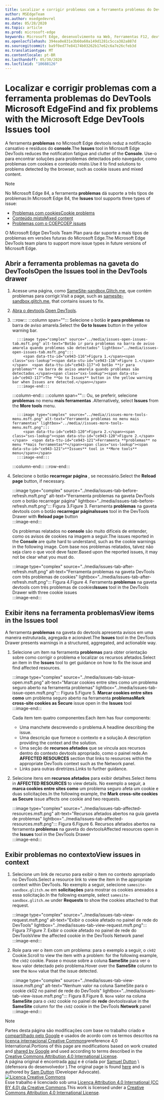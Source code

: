 ```yaml
---
title: Localizar e corrigir problemas com a ferramenta problemas do DevTools Microsoft Edge
author: MSEdgeTeam
ms.author: msedgedevrel
ms.date: 05/28/2020
ms.topic: article
ms.prod: microsoft-edge
keywords: Microsoft Edge, desenvolvimento na Web, Ferramentas F12, devtools
ms.openlocfilehash: 394ea0e831e3b60a60a149d1281c5cca382a887d
ms.sourcegitcommit: ba9f0ed77e84174b03262b17e62c6a7e26cfeb3d
ms.translationtype: MT
ms.contentlocale: pt-BR
ms.lasthandoff: 05/30/2020
ms.locfileid: "10688126"
---
```

<!-- Copyright Sam Dutton 

   Licensed under the Apache License, Version 2.0 (the "License");
   you may not use this file except in compliance with the License.
   You may obtain a copy of the License at

       https://www.apache.org/licenses/LICENSE-2.0

   Unless required by applicable law or agreed to in writing, software
   distributed under the License is distributed on an "AS IS" BASIS,
   WITHOUT WARRANTIES OR CONDITIONS OF ANY KIND, either express or implied.
   See the License for the specific language governing permissions and
   limitations under the License.  -->  





# <span data-ttu-id="ce943-103">Localizar e corrigir problemas com a ferramenta problemas do DevTools Microsoft Edge</span><span class="sxs-lookup"><span data-stu-id="ce943-103">Find and fix problems with the Microsoft Edge DevTools Issues tool</span></span>   



<span data-ttu-id="ce943-104">A ferramenta **problemas** no Microsoft Edge devtools reduz a notificação cansativo e resíduos do **console**.</span><span class="sxs-lookup"><span data-stu-id="ce943-104">The **Issues** tool in Microsoft Edge DevTools reduces the notification fatigue and clutter of the **Console**.</span></span>  <span data-ttu-id="ce943-105">Use-o para encontrar soluções para problemas detectados pelo navegador, como problemas com cookies e conteúdo misto.</span><span class="sxs-lookup"><span data-stu-id="ce943-105">Use it to find solutions to problems detected by the browser, such as cookie issues and mixed content.</span></span>  

> [!NOTE]
> <span data-ttu-id="ce943-106">No Microsoft Edge 84, a ferramenta **problemas** dá suporte a três tipos de problemas:</span><span class="sxs-lookup"><span data-stu-id="ce943-106">In Microsoft Edge 84, the **Issues** tool supports three types of issue:</span></span>  
> *   [<span data-ttu-id="ce943-107">Problemas com cookies</span><span class="sxs-lookup"><span data-stu-id="ce943-107">Cookie problems</span></span>][MDNSameSiteCookies]  
> *   [<span data-ttu-id="ce943-108">Conteúdo misto</span><span class="sxs-lookup"><span data-stu-id="ce943-108">Mixed content</span></span>][MDNMixedContent]  
> *   [<span data-ttu-id="ce943-109">Problemas com o COEP</span><span class="sxs-lookup"><span data-stu-id="ce943-109">COEP issues</span></span>][W3CCOEPSpec]
> 
> <span data-ttu-id="ce943-110">O Microsoft Edge DevTools Team Plan para dar suporte a mais tipos de problemas em versões futuras do Microsoft Edge.</span><span class="sxs-lookup"><span data-stu-id="ce943-110">The Microsoft Edge DevTools team plans to support more issue types in future versions of Microsoft Edge.</span></span>  

## <span data-ttu-id="ce943-111">Abrir a ferramenta problemas na gaveta do DevTools</span><span class="sxs-lookup"><span data-stu-id="ce943-111">Open the Issues tool in the DevTools drawer</span></span>   

1.  <span data-ttu-id="ce943-112">Acesse uma página, como [SameSite-sandbox.Glitch.me][GlitchSamesiteSandbox], que contém problemas para corrigir.</span><span class="sxs-lookup"><span data-stu-id="ce943-112">Visit a page, such as [samesite-sandbox.glitch.me][GlitchSamesiteSandbox], that contains issues to fix.</span></span>  
1.  <span data-ttu-id="ce943-113">[Abra o devtools][DevtoolsOpen].</span><span class="sxs-lookup"><span data-stu-id="ce943-113">[Open DevTools][DevtoolsOpen].</span></span>  
1.  :::row:::
       :::column span="":::
          <span data-ttu-id="ce943-114">Selecione o botão **ir para problemas** na barra de aviso amarela.</span><span class="sxs-lookup"><span data-stu-id="ce943-114">Select the **Go to Issues** button in the yellow warning bar.</span></span>  
          
          :::image type="complex" source="../media/issues-open-issues-tab.msft.png" alt-text="Botão ir para problemas na barra de aviso amarela quando problemas são detectados" lightbox="../media/issues-open-issues-tab.msft.png":::
             <span data-ttu-id="ce943-116">Figura 1.</span><span class="sxs-lookup"><span data-stu-id="ce943-116">Figure 1.</span></span>  <span data-ttu-id="ce943-117">O botão **ir para problemas** na barra de aviso amarela quando problemas são detectados.</span><span class="sxs-lookup"><span data-stu-id="ce943-117">The **Go to Issues** button in the yellow warning bar when Issues are detected.</span></span>  
          :::image-end:::  
       :::column-end:::
       :::column span="":::
          <span data-ttu-id="ce943-118">Ou, se preferir, selecione **problemas** no menu **mais ferramentas** .</span><span class="sxs-lookup"><span data-stu-id="ce943-118">Alternatively, select **Issues** from the **More tools** menu.</span></span>  
          
          :::image type="complex" source="../media//issues-more-tools-menu.msft.png" alt-text="Ferramenta problemas no menu mais ferramentas" lightbox="../media//issues-more-tools-menu.msft.png":::
             <span data-ttu-id="ce943-120">Figura 2.</span><span class="sxs-lookup"><span data-stu-id="ce943-120">Figure 2.</span></span>  <span data-ttu-id="ce943-121">Ferramenta **problemas** no menu **mais ferramentas**</span><span class="sxs-lookup"><span data-stu-id="ce943-121">**Issues** tool in **More tools** menu</span></span>  
          :::image-end:::  
       :::column-end:::
    :::row-end:::
    
1.  <span data-ttu-id="ce943-122">Selecione o botão **recarregar página** , se necessário.</span><span class="sxs-lookup"><span data-stu-id="ce943-122">Select the **Reload page** button, if necessary.</span></span>  
    
    :::image type="complex" source="../media/issues-tab-before-refresh.msft.png" alt-text="Ferramenta problemas na gaveta DevTools com o botão recarregar página" lightbox="../media/issues-tab-before-refresh.msft.png":::
       <span data-ttu-id="ce943-124">Figura 3.</span><span class="sxs-lookup"><span data-stu-id="ce943-124">Figure 3.</span></span>  <span data-ttu-id="ce943-125">Ferramenta **problemas** na gaveta devtools com o botão **recarregar página**</span><span class="sxs-lookup"><span data-stu-id="ce943-125">**Issues** tool in the DevTools Drawer with **Reload page** button</span></span>  
    :::image-end:::  

    <span data-ttu-id="ce943-126">Os problemas relatados no **console** são muito difíceis de entender, como os avisos de cookies na imagem a seguir.</span><span class="sxs-lookup"><span data-stu-id="ce943-126">The issues reported in the **Console** are quite hard to understand, such as the cookie warnings in the following image.</span></span>  <span data-ttu-id="ce943-127">Com base nos problemas relatados, talvez não seja claro o que você deve fazer.</span><span class="sxs-lookup"><span data-stu-id="ce943-127">Based upon the reported issues, it may not be clear what you must do.</span></span>  
    
    :::image type="complex" source="../media/issues-tab-after-refresh.msft.png" alt-text="Ferramenta problemas na gaveta DevTools com três problemas de cookies" lightbox="../media/issues-tab-after-refresh.msft.png":::
       <span data-ttu-id="ce943-129">Figura 4.</span><span class="sxs-lookup"><span data-stu-id="ce943-129">Figure 4.</span></span>  <span data-ttu-id="ce943-130">Ferramenta **problemas** na gaveta devtools com três problemas de cookies</span><span class="sxs-lookup"><span data-stu-id="ce943-130">**Issues** tool in the DevTools Drawer with three cookie issues</span></span>  
    :::image-end:::  
    
## <span data-ttu-id="ce943-131">Exibir itens na ferramenta problemas</span><span class="sxs-lookup"><span data-stu-id="ce943-131">View items in the Issues tool</span></span>   

<span data-ttu-id="ce943-132">A ferramenta **problemas** na gaveta do devtools apresenta avisos em uma maneira estruturada, agregada e acionável.</span><span class="sxs-lookup"><span data-stu-id="ce943-132">The **Issues** tool in the DevTools Drawer presents warnings in a structured, aggregated, and actionable way.</span></span>  

1.  <span data-ttu-id="ce943-133">Selecione um item na ferramenta **problemas** para obter orientação sobre como corrigir o problema e localizar os recursos afetados.</span><span class="sxs-lookup"><span data-stu-id="ce943-133">Select an item in the **Issues** tool to get guidance on how to fix the issue and find affected resources.</span></span>  
    
    :::image type="complex" source="../media/issues-tab-issue-open.msft.png" alt-text="Marcar cookies entre sites como um problema seguro aberto na ferramenta problemas" lightbox="../media/issues-tab-issue-open.msft.png":::
       <span data-ttu-id="ce943-135">Figura 5.</span><span class="sxs-lookup"><span data-stu-id="ce943-135">Figure 5.</span></span>  <span data-ttu-id="ce943-136">**Marcar cookies entre sites como** um problema seguro aberto na ferramenta **problemas**</span><span class="sxs-lookup"><span data-stu-id="ce943-136">**Mark cross-site cookies as Secure** issue open in the **Issues** tool</span></span>  
    :::image-end:::  
    
    <span data-ttu-id="ce943-137">Cada item tem quatro componentes:</span><span class="sxs-lookup"><span data-stu-id="ce943-137">Each item has four components:</span></span>  
    
    *   <span data-ttu-id="ce943-138">Uma manchete descrevendo o problema.</span><span class="sxs-lookup"><span data-stu-id="ce943-138">A headline describing the issue.</span></span>  
    *   <span data-ttu-id="ce943-139">Uma descrição que fornece o contexto e a solução.</span><span class="sxs-lookup"><span data-stu-id="ce943-139">A description providing the context and the solution.</span></span>  
    *   <span data-ttu-id="ce943-140">Uma seção de **recursos afetados** que se vincula aos recursos dentro do contexto devtools apropriado, como o painel rede.</span><span class="sxs-lookup"><span data-stu-id="ce943-140">An **AFFECTED RESOURCES** section that links to resources within the appropriate DevTools context such as the Network panel.</span></span>  
    *   <span data-ttu-id="ce943-141">Links para outras diretrizes.</span><span class="sxs-lookup"><span data-stu-id="ce943-141">Links to further guidance.</span></span>  
    
1.  <span data-ttu-id="ce943-142">Selecione itens em **recursos afetados** para exibir detalhes.</span><span class="sxs-lookup"><span data-stu-id="ce943-142">Select items in **AFFECTED RESOURCES** to view details.</span></span>  <span data-ttu-id="ce943-143">No exemplo a seguir, a **marca cookies entre sites como** um problema seguro afeta um cookie e duas solicitações.</span><span class="sxs-lookup"><span data-stu-id="ce943-143">In the following example, the **Mark cross-site cookies as Secure** issue affects one cookie and two requests.</span></span>  
    
    :::image type="complex" source="../media/issues-tab-affected-resources.msft.png" alt-text="Recursos afetados abertos na guia gaveta de problemas" lightbox="../media/issues-tab-affected-resources.msft.png":::
       <span data-ttu-id="ce943-145">Figura 6.</span><span class="sxs-lookup"><span data-stu-id="ce943-145">Figure 6.</span></span>  <span data-ttu-id="ce943-146">Recursos afetados abertos na ferramenta **problemas** na gaveta do devtools</span><span class="sxs-lookup"><span data-stu-id="ce943-146">Affected resources open in the **Issues** tool in the DevTools Drawer</span></span>  
    :::image-end:::  
    
## <span data-ttu-id="ce943-147">Exibir problemas no contexto</span><span class="sxs-lookup"><span data-stu-id="ce943-147">View issues in context</span></span>   

1.  <span data-ttu-id="ce943-148">Selecione um link de recurso para exibir o item no contexto apropriado no DevTools.</span><span class="sxs-lookup"><span data-stu-id="ce943-148">Select a resource link to view the item in the appropriate context within DevTools.</span></span>  <span data-ttu-id="ce943-149">No exemplo a seguir, selecione `samesite-sandbox.glitch.me` em **solicitações** para mostrar os cookies anexados a essa solicitação.</span><span class="sxs-lookup"><span data-stu-id="ce943-149">In the following example, select `samesite-sandbox.glitch.me` under **Requests** to show the cookies attached to that request.</span></span>  
    
    :::image type="complex" source="../media/issues-tab-view-request.msft.png" alt-text="Exibir o cookie afetado no painel de rede do DevTools" lightbox="../media/issues-tab-view-request.msft.png":::
       <span data-ttu-id="ce943-151">Figura 7.</span><span class="sxs-lookup"><span data-stu-id="ce943-151">Figure 7.</span></span>  <span data-ttu-id="ce943-152">Exibir o cookie afetado no painel de rede do DevTools</span><span class="sxs-lookup"><span data-stu-id="ce943-152">View the affected cookie in the DevTools Network panel</span></span>  
    :::image-end:::  

1.  <span data-ttu-id="ce943-153">Role para ver o item com um problema: para o exemplo a seguir, o `ck02` Cookie.</span><span class="sxs-lookup"><span data-stu-id="ce943-153">Scroll to view the item with a problem: for the following example, the `ck02` cookie.</span></span>  <span data-ttu-id="ce943-154">Passe o mouse sobre a coluna **SameSite** para ver o `None` valor detectado pelo problema.</span><span class="sxs-lookup"><span data-stu-id="ce943-154">Hover over the **SameSite** column to see the `None` value that the issue detected.</span></span>  
    
    :::image type="complex" source="../media/issues-tab-view-issue.msft.png" alt-text="Nenhum valor na coluna SameSite para o cookie ck02 no painel de rede do DevTools" lightbox="../media/issues-tab-view-issue.msft.png":::
       <span data-ttu-id="ce943-156">Figura 8.</span><span class="sxs-lookup"><span data-stu-id="ce943-156">Figure 8.</span></span>  `None` <span data-ttu-id="ce943-157">valor na coluna **SameSite** para o `ck02` cookie no painel de **rede** devtools</span><span class="sxs-lookup"><span data-stu-id="ce943-157">value in the **SameSite** column for the `ck02` cookie in the DevTools **Network** panel</span></span>  
    :::image-end:::  

<!--## Feedback  -->  



<!-- image links -->  

<!-- links -->  

[DevtoolsOpen]: /microsoft-edge/devtools-guide-chromium/open "Abrir o Microsoft Edge DevTools | Documentos da Microsoft"  

[GlitchSamesiteSandbox]: https://samesite-sandbox.glitch.me "Testes de cookies SameSite | Problema"  

[MDNSameSiteCookies]: https://developer.mozilla.org/docs/Web/HTTP/Headers/Set-Cookie/SameSite "SameSite cookies | MDN"  
[MDNMixedContent]: https://developer.mozilla.org/docs/Web/Security/Mixed_content "Conteúdo misto | MDN"  

[W3CCOEPSpec]: https://wicg.github.io/cross-origin-embedder-policy "Política incorporada de origem cruzada | Grupo da Comunidade Incubator da Web"  

> [!NOTE]
> <span data-ttu-id="ce943-163">Partes desta página são modificações com base no trabalho criado e [compartilhado pelo Google][GoogleSitePolicies] e usados de acordo com os termos descritos na [licença internacional Creative Commons][CCA4IL]rereference 4,0 International.</span><span class="sxs-lookup"><span data-stu-id="ce943-163">Portions of this page are modifications based on work created and [shared by Google][GoogleSitePolicies] and used according to terms described in the [Creative Commons Attribution 4.0 International License][CCA4IL].</span></span>  
> <span data-ttu-id="ce943-164">A página original é encontrada [aqui](https://developers.google.com/web/tools/chrome-devtools/issues/index) e é criada por [Samuel Dutton][SamDutton] \ (defensora do desenvolvedor \).</span><span class="sxs-lookup"><span data-stu-id="ce943-164">The original page is found [here](https://developers.google.com/web/tools/chrome-devtools/issues/index) and is authored by [Sam Dutton][SamDutton] \(Developer Advocate\).</span></span>  
[![Licença Creative Commons][CCby4Image]][CCA4IL]  
<span data-ttu-id="ce943-166">Esse trabalho é licenciado sob uma [Licença Attribution 4.0 International (CC BY 4.0) da Creative Commons][CCA4IL].</span><span class="sxs-lookup"><span data-stu-id="ce943-166">This work is licensed under a [Creative Commons Attribution 4.0 International License][CCA4IL].</span></span>  

[CCA4IL]: https://creativecommons.org/licenses/by/4.0  
[CCby4Image]: https://i.creativecommons.org/l/by/4.0/88x31.png  
[GoogleSitePolicies]: https://developers.google.com/terms/site-policies  
[KayceBasques]: https://developers.google.com/web/resources/contributors/kaycebasques  
[SamDutton]: https://developers.google.com/web/resources/contributors/samdutton  
